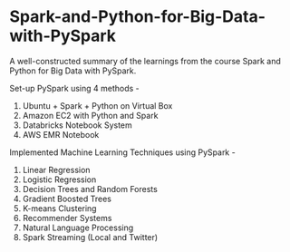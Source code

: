 # Spark-and-Python-for-Big-Data-with-PySpark
A well-constructed summary of the learnings from the course Spark and Python for Big Data with PySpark.

Set-up PySpark using 4 methods - 
1. Ubuntu + Spark + Python on Virtual Box
2. Amazon EC2 with Python and Spark
3. Databricks Notebook System
4. AWS EMR Notebook

Implemented Machine Learning Techniques using PySpark -
1. Linear Regression
2. Logistic Regression
3. Decision Trees and Random Forests
4. Gradient Boosted Trees
5. K-means Clustering
6. Recommender Systems
7. Natural Language Processing
8. Spark Streaming (Local and Twitter)
